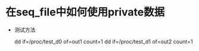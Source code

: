 # 在seq_file中如何使用private数据


* 测试方法

    dd if=/proc/test_d0 of=out1 count=1
    dd if=/proc/test_d1 of=out2 count=1
